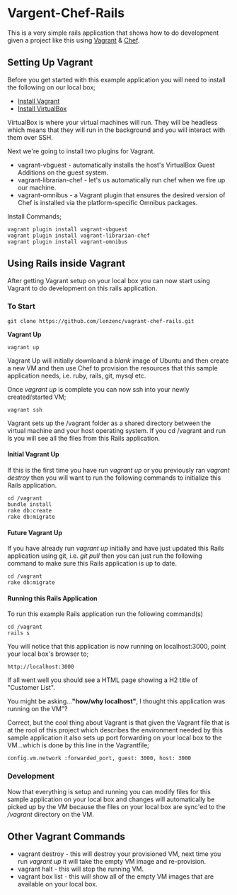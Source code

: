# Vargent-Chef-Rails
This is a very simple rails application that shows how to do development given a project like this using [Vagrant](https://www.vagrantup.com/) & [Chef](https://www.getchef.com/chef/).

## Setting Up Vagrant
Before you get started with this example application you will need to install the following on our local box;

* [Install Vagrant](http://www.vagrantup.com/downloads.html)
* [Install VirtualBox](https://www.virtualbox.org/wiki/Downloads)

VirtualBox is where your virtual machines will run. They will be headless which means that they will run in the background and you will interact with them over SSH.

Next we're going to install two plugins for Vagrant.

* vagrant-vbguest - automatically installs the host's VirtualBox Guest Additions on the guest system.
* vagrant-librarian-chef - let's us automatically run chef when we fire up our machine.
* vagrant-omnibus - a Vagrant plugin that ensures the desired version of Chef is installed via the platform-specific Omnibus packages.

Install Commands;

	vagrant plugin install vagrant-vbguest
	vagrant plugin install vagrant-librarian-chef
	vagrant plugin install vagrant-omnibus

## Using Rails inside Vagrant
After getting Vagrant setup on your local box you can now start using Vagrant to do development on this rails application.

### To Start

	git clone https://github.com/lenzenc/vagrant-chef-rails.git

__Vagrant Up__

	vagrant up

Vagrant Up will initially downloand a *blank* image of Ubuntu and then create a new VM and then use Chef to provision the resources that this sample application needs, i.e. ruby, rails, git, mysql etc.

Once *vagrant up* is complete you can now ssh into your newly created/started VM;

	vagrant ssh

Vagrant sets up the /vagrant folder as a shared directory between the virtual machine and your host operating system. If you cd /vagrant and run ls you will see all the files from this Rails application.

#### Initial Vagrant Up
If this is the first time you have run *vagrant up* or you previously ran *vagrant destroy* then you will want to run the following commands to initialize this Rails application.

	cd /vagrant
	bundle install
	rake db:create
	rake db:migrate

#### Future Vagrant Up
If you have already run *vagrant up* initially and have just updated this Rails application using git, i.e. *git pull* then you can just run the following command to make sure this Rails application is up to date.

	cd /vagrant
	rake db:migrate

#### Running this Rails Application
To run this example Rails application run the following command(s)

	cd /vagrant
	rails s

You will notice that this application is now running on localhost:3000, point your local box's browser to;

	http://localhost:3000

If all went well you should see a HTML page showing a H2 title of "Customer List".

You might be asking...__"how/why localhost"__, I thought this application was running on the VM"?  

Correct, but the cool thing about Vagrant is that given the Vagrant file that is at the rool of this project which describes the environment needed by this sample application it also sets up port forwarding on your local box to the VM...which is done by this line in the Vagrantfile;

	config.vm.network :forwarded_port, guest: 3000, host: 3000

### Development
Now that everything is setup and running you can modify files for this sample application on your local box and changes will automatically be picked up by the VM because the files on your local box are sync'ed to the */vagrant* directory on the VM.

## Other Vagrant Commands

* vagrant destroy - this will destroy your provisioned VM, next time you run *vagrant up* it will take the empty VM image and re-provision.
* vagrant halt - this will stop the running VM.
* vagrant box list - this will show all of the empty VM images that are available on your local box.
